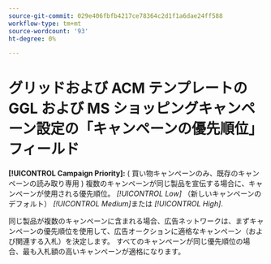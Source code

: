 ```yaml
---
source-git-commit: 029e406fbfb4217ce78364c2d1f1a6dae24ff588
workflow-type: tm+mt
source-wordcount: '93'
ht-degree: 0%

---
```

# グリッドおよび ACM テンプレートの GGL および MS ショッピングキャンペーン設定の「キャンペーンの優先順位」フィールド

**[!UICONTROL Campaign Priority]:** ( 買い物キャンペーンのみ、既存のキャンペーンの読み取り専用 ) 複数のキャンペーンが同じ製品を宣伝する場合に、キャンペーンが使用される優先順位。 *[!UICONTROL Low]* （新しいキャンペーンのデフォルト） *[!UICONTROL Medium]*&#x200B;または *[!UICONTROL High]*.

同じ製品が複数のキャンペーンに含まれる場合、広告ネットワークは、まずキャンペーンの優先順位を使用して、広告オークションに適格なキャンペーン（および関連する入札）を決定します。 すべてのキャンペーンが同じ優先順位の場合、最も入札額の高いキャンペーンが適格になります。
